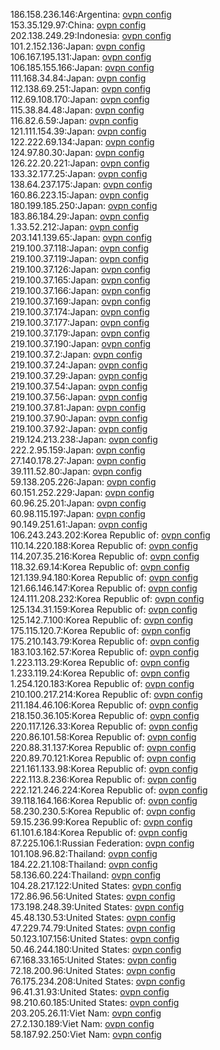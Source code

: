 186.158.236.146:Argentina: [ovpn config](vpn/186_158_236_146.ovpn)  
153.35.129.97:China: [ovpn config](vpn/153_35_129_97.ovpn)  
202.138.249.29:Indonesia: [ovpn config](vpn/202_138_249_29.ovpn)  
101.2.152.136:Japan: [ovpn config](vpn/101_2_152_136.ovpn)  
106.167.195.131:Japan: [ovpn config](vpn/106_167_195_131.ovpn)  
106.185.155.166:Japan: [ovpn config](vpn/106_185_155_166.ovpn)  
111.168.34.84:Japan: [ovpn config](vpn/111_168_34_84.ovpn)  
112.138.69.251:Japan: [ovpn config](vpn/112_138_69_251.ovpn)  
112.69.108.170:Japan: [ovpn config](vpn/112_69_108_170.ovpn)  
115.38.84.48:Japan: [ovpn config](vpn/115_38_84_48.ovpn)  
116.82.6.59:Japan: [ovpn config](vpn/116_82_6_59.ovpn)  
121.111.154.39:Japan: [ovpn config](vpn/121_111_154_39.ovpn)  
122.222.69.134:Japan: [ovpn config](vpn/122_222_69_134.ovpn)  
124.97.80.30:Japan: [ovpn config](vpn/124_97_80_30.ovpn)  
126.22.20.221:Japan: [ovpn config](vpn/126_22_20_221.ovpn)  
133.32.177.25:Japan: [ovpn config](vpn/133_32_177_25.ovpn)  
138.64.237.175:Japan: [ovpn config](vpn/138_64_237_175.ovpn)  
160.86.223.15:Japan: [ovpn config](vpn/160_86_223_15.ovpn)  
180.199.185.250:Japan: [ovpn config](vpn/180_199_185_250.ovpn)  
183.86.184.29:Japan: [ovpn config](vpn/183_86_184_29.ovpn)  
1.33.52.212:Japan: [ovpn config](vpn/1_33_52_212.ovpn)  
203.141.139.65:Japan: [ovpn config](vpn/203_141_139_65.ovpn)  
219.100.37.118:Japan: [ovpn config](vpn/219_100_37_118.ovpn)  
219.100.37.119:Japan: [ovpn config](vpn/219_100_37_119.ovpn)  
219.100.37.126:Japan: [ovpn config](vpn/219_100_37_126.ovpn)  
219.100.37.165:Japan: [ovpn config](vpn/219_100_37_165.ovpn)  
219.100.37.166:Japan: [ovpn config](vpn/219_100_37_166.ovpn)  
219.100.37.169:Japan: [ovpn config](vpn/219_100_37_169.ovpn)  
219.100.37.174:Japan: [ovpn config](vpn/219_100_37_174.ovpn)  
219.100.37.177:Japan: [ovpn config](vpn/219_100_37_177.ovpn)  
219.100.37.179:Japan: [ovpn config](vpn/219_100_37_179.ovpn)  
219.100.37.190:Japan: [ovpn config](vpn/219_100_37_190.ovpn)  
219.100.37.2:Japan: [ovpn config](vpn/219_100_37_2.ovpn)  
219.100.37.24:Japan: [ovpn config](vpn/219_100_37_24.ovpn)  
219.100.37.29:Japan: [ovpn config](vpn/219_100_37_29.ovpn)  
219.100.37.54:Japan: [ovpn config](vpn/219_100_37_54.ovpn)  
219.100.37.56:Japan: [ovpn config](vpn/219_100_37_56.ovpn)  
219.100.37.81:Japan: [ovpn config](vpn/219_100_37_81.ovpn)  
219.100.37.90:Japan: [ovpn config](vpn/219_100_37_90.ovpn)  
219.100.37.92:Japan: [ovpn config](vpn/219_100_37_92.ovpn)  
219.124.213.238:Japan: [ovpn config](vpn/219_124_213_238.ovpn)  
222.2.95.159:Japan: [ovpn config](vpn/222_2_95_159.ovpn)  
27.140.178.27:Japan: [ovpn config](vpn/27_140_178_27.ovpn)  
39.111.52.80:Japan: [ovpn config](vpn/39_111_52_80.ovpn)  
59.138.205.226:Japan: [ovpn config](vpn/59_138_205_226.ovpn)  
60.151.252.229:Japan: [ovpn config](vpn/60_151_252_229.ovpn)  
60.96.25.201:Japan: [ovpn config](vpn/60_96_25_201.ovpn)  
60.98.115.197:Japan: [ovpn config](vpn/60_98_115_197.ovpn)  
90.149.251.61:Japan: [ovpn config](vpn/90_149_251_61.ovpn)  
106.243.243.202:Korea Republic of: [ovpn config](vpn/106_243_243_202.ovpn)  
110.14.220.188:Korea Republic of: [ovpn config](vpn/110_14_220_188.ovpn)  
114.207.35.216:Korea Republic of: [ovpn config](vpn/114_207_35_216.ovpn)  
118.32.69.14:Korea Republic of: [ovpn config](vpn/118_32_69_14.ovpn)  
121.139.94.180:Korea Republic of: [ovpn config](vpn/121_139_94_180.ovpn)  
121.66.146.147:Korea Republic of: [ovpn config](vpn/121_66_146_147.ovpn)  
124.111.208.232:Korea Republic of: [ovpn config](vpn/124_111_208_232.ovpn)  
125.134.31.159:Korea Republic of: [ovpn config](vpn/125_134_31_159.ovpn)  
125.142.7.100:Korea Republic of: [ovpn config](vpn/125_142_7_100.ovpn)  
175.115.120.7:Korea Republic of: [ovpn config](vpn/175_115_120_7.ovpn)  
175.210.143.79:Korea Republic of: [ovpn config](vpn/175_210_143_79.ovpn)  
183.103.162.57:Korea Republic of: [ovpn config](vpn/183_103_162_57.ovpn)  
1.223.113.29:Korea Republic of: [ovpn config](vpn/1_223_113_29.ovpn)  
1.233.119.24:Korea Republic of: [ovpn config](vpn/1_233_119_24.ovpn)  
1.254.120.183:Korea Republic of: [ovpn config](vpn/1_254_120_183.ovpn)  
210.100.217.214:Korea Republic of: [ovpn config](vpn/210_100_217_214.ovpn)  
211.184.46.106:Korea Republic of: [ovpn config](vpn/211_184_46_106.ovpn)  
218.150.36.105:Korea Republic of: [ovpn config](vpn/218_150_36_105.ovpn)  
220.117.126.33:Korea Republic of: [ovpn config](vpn/220_117_126_33.ovpn)  
220.86.101.58:Korea Republic of: [ovpn config](vpn/220_86_101_58.ovpn)  
220.88.31.137:Korea Republic of: [ovpn config](vpn/220_88_31_137.ovpn)  
220.89.70.121:Korea Republic of: [ovpn config](vpn/220_89_70_121.ovpn)  
221.161.133.98:Korea Republic of: [ovpn config](vpn/221_161_133_98.ovpn)  
222.113.8.236:Korea Republic of: [ovpn config](vpn/222_113_8_236.ovpn)  
222.121.246.224:Korea Republic of: [ovpn config](vpn/222_121_246_224.ovpn)  
39.118.164.166:Korea Republic of: [ovpn config](vpn/39_118_164_166.ovpn)  
58.230.230.5:Korea Republic of: [ovpn config](vpn/58_230_230_5.ovpn)  
59.15.236.99:Korea Republic of: [ovpn config](vpn/59_15_236_99.ovpn)  
61.101.6.184:Korea Republic of: [ovpn config](vpn/61_101_6_184.ovpn)  
87.225.106.1:Russian Federation: [ovpn config](vpn/87_225_106_1.ovpn)  
101.108.96.82:Thailand: [ovpn config](vpn/101_108_96_82.ovpn)  
184.22.21.108:Thailand: [ovpn config](vpn/184_22_21_108.ovpn)  
58.136.60.224:Thailand: [ovpn config](vpn/58_136_60_224.ovpn)  
104.28.217.122:United States: [ovpn config](vpn/104_28_217_122.ovpn)  
172.86.96.56:United States: [ovpn config](vpn/172_86_96_56.ovpn)  
173.198.248.39:United States: [ovpn config](vpn/173_198_248_39.ovpn)  
45.48.130.53:United States: [ovpn config](vpn/45_48_130_53.ovpn)  
47.229.74.79:United States: [ovpn config](vpn/47_229_74_79.ovpn)  
50.123.107.156:United States: [ovpn config](vpn/50_123_107_156.ovpn)  
50.46.244.180:United States: [ovpn config](vpn/50_46_244_180.ovpn)  
67.168.33.165:United States: [ovpn config](vpn/67_168_33_165.ovpn)  
72.18.200.96:United States: [ovpn config](vpn/72_18_200_96.ovpn)  
76.175.234.208:United States: [ovpn config](vpn/76_175_234_208.ovpn)  
96.41.31.93:United States: [ovpn config](vpn/96_41_31_93.ovpn)  
98.210.60.185:United States: [ovpn config](vpn/98_210_60_185.ovpn)  
203.205.26.11:Viet Nam: [ovpn config](vpn/203_205_26_11.ovpn)  
27.2.130.189:Viet Nam: [ovpn config](vpn/27_2_130_189.ovpn)  
58.187.92.250:Viet Nam: [ovpn config](vpn/58_187_92_250.ovpn)  
